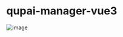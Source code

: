 # qupai-manager-vue3

![image](https://github.com/user-attachments/assets/ae364dcc-9999-402f-b04c-f3fae1352169)
